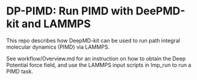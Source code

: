 # DP-PIMD: Run PIMD with DeePMD-kit and LAMMPS

This repo describes how DeepMD-kit can be used to run path integral molecular dynamics (PIMD) via LAMMPS.

See workflow/Overview.md for an instruction on how to obtain the Deep Potential force field, and use the LAMMPS input scripts in lmp_run to run a PIMD task.
